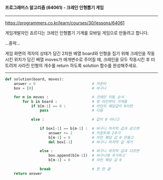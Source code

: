 #### 프로그래머스 알고리즘 (64061) - 크레인 인형뽑기 게임

---

 https://programmers.co.kr/learn/courses/30/lessons/64061

게임개발자인 죠르디는 크레인 인형뽑기 기계를 모바일 게임으로 만들려고 합니다.

...중략...

게임 화면의 격자의 상태가 담긴 2차원 배열 board와 인형을 집기 위해 크레인을 작동시킨 위치가 담긴 배열 moves가 매개변수로 주어질 때, 크레인을 모두 작동시킨 후 터트려져 사라진 인형의 개수를 return 하도록 solution 함수를 완성해주세요.

---

```python
def solution(board, moves):
    answer = 0                          # 카운터
    box = [0]                           # 바구니

    for m in moves :                    # 크레인 이동 순서
        for b in board :                # 윗 라인부터 가져옴
            if b[m-1] == 0 :            # 라인의 해당값이 0이면
                pass                    # 다음
            
            else :                      # 값이 0 아니고
                
                if box[-1] == b[m-1] :  # 바구니 마지막 값과 같으면
                    answer += 2         # 카운트에 2추가
                    b[m-1] = 0          # 라인 해당 값 0 만들고
                    del box[-1]         # 바구니 마지막 값 제거
                    
                else :                  # 바구니 마지막 값과 다르면
                    box.append(b[m-1])  # 바구니에 추가하고
                    b[m-1] = 0          # 라인 해당 값 0
                    
                break                   # 한 턴 끝
    return answer

```

